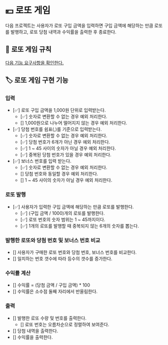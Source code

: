 # 💴 로또 게임
다음 프로젝트는 사용자가 로또 구입 금액을 입력하면 구입 금액에 해당하는 만큼 로또를 발행하고, 로또 당첨 내역과 수익률을 출력한 후 종료한다.

## 📜 로또 게임 규칙
[다음 기능 요구사항을 확인한다.](https://github.com/woowacourse-precourse/java-lotto-6/blob/main/README.md)

## 🏷️ 로또 게임 구현 기능

### 입력
- [✅] 로또 구입 금액을 1,000원 단위로 입력받는다.
    - [✅] 숫자로 변환할 수 없는 경우 예외 처리한다.
    - [] 1,000원으로 나누어 떨어지지 않는 경우 예외 처리한다.
- [✅] 당첨 번호를 쉼표(,)를 기준으로 입력받는다.
    - [✅] 숫자로 변환할 수 없는 경우 예외 처리한다.
    - [✅] 당첨 번호가 6개가 아닌 경우 예외 처리한다.
    - [✅] 1 ~ 45 사이의 숫자가 아닐 경우 예외 처리한다.
    - [✅] 중복된 당첨 번호가 있을 경우 예외 처리한다.
- [✅] 보너스 번호를 입력 받는다.
    - [✅] 숫자로 변환할 수 없는 경우 예외 처리한다.
    - [] 당첨 번호와 동일할 경우 예외 처리한다.
    - [] 1 ~ 45 사이의 숫자가 아닐 경우 예외 처리한다.

### 로또 발행
- [✅] 사용자가 입력한 구입 금액에 해당하는 만큼 로또를 발행한다.
  - [✅] (구입 금액 / 1000)개의 로또를 발행한다.
  - [✅] 로또 번호의 숫자 범위는 1 ~ 45까지이다.
  - [✅] 1개의 로또를 발행할 때 중복되지 않는 6개의 숫자를 뽑는다.

### 발행한 로또와 당첨 번호 및 보너스 번호 비교
- [] 사용자가 구매한 로또 번호와 당첨 번호, 보너스 번호를 비교한다.
- [] 일치하는 번호 갯수에 따라 등수의 갯수를 증가한다.

### 수익률 계산
- [] 수익률 = (당첨 금액 / 구입 금액) * 100
- [] 수익률은 소수점 둘째 자리에서 반올림한다.

### 출력
- [] 발행한 로또 수량 및 번호를 출력한다.
  - [] 로또 번호는 오름차순으로 정렬하여 보여준다.
- [] 당첨 내역을 출력한다.
- [] 수익률을 출력한다.

  